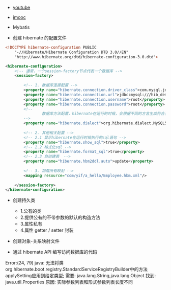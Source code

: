 - [youtube](https://www.youtube.com/watch?v=ULw3FdgaLp0)

- [imooc](https://www.imooc.com/video/7714)

- Mybatis 

- 创建 hibernate 的配置文件

```xml
<!DOCTYPE hibernate-configuration PUBLIC
    "-//Hibernate/Hibernate Configuration DTD 3.0//EN"
    "http://www.hibernate.org/dtd/hibernate-configuration-3.0.dtd">

<hibernate-configuration>
    <!-- 通常，一个session-factory节点代表一个数据库 -->
    <session-factory>
    
        <!-- 1. 数据库连接配置 -->
        <property name="hibernate.connection.driver_class">com.mysql.jdbc.Driver</property>
        <property name="hibernate.connection.url">jdbc:mysql:///hib_demo?useUnicode=true&amp;characterEncoding=UTF8</property>
        <property name="hibernate.connection.username">root</property>
        <property name="hibernate.connection.password">root</property>
        <!-- 
                数据库方法配置，hibernate在运行的时候，会根据不同的方言生成符合当前数据库语法的sql
        -->
        <property name="hibernate.dialect">org.hibernate.dialect.MySQL5Dialect</property>
        
        <!-- 2. 其他相关配置 -->
        <!-- 2.1 显示hibernate在运行时候执行的sql语句 -->
        <property name="hibernate.show_sql">true</property>
        <!-- 2.2 格式化sql -->
        <property name="hibernate.format_sql">true</property>
        <!-- 2.3 自动建表  -->
        <property name="hibernate.hbm2ddl.auto">update</property>
        
        <!-- 3. 加载所有映射 -->
        <mapping resource="com/yif/a_hello/Employee.hbm.xml"/>
        
    </session-factory>
</hibernate-configuration>
```

- 创建持久类
    - 1.公有的类
    - 2.提供公有的不带参数的默认的构造方法
    - 3.属性私有
    - 4.属性 getter / setter 封装


- 创建对象-关系映射文件

- 通过 hibernate API 编写访问数据库的代码

Error:(24, 79) java: 无法将类 org.hibernate.boot.registry.StandardServiceRegistryBuilder中的方法 applySetting应用到给定类型;
  需要: java.lang.String,java.lang.Object
  找到: java.util.Properties
  原因: 实际参数列表和形式参数列表长度不同